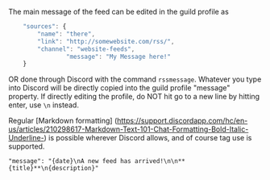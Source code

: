 The main message of the feed can be edited in the guild profile as 

```javascript
	"sources": {
		"name": "there",
		"link": "http://somewebsite.com/rss/",
		"channel": "website-feeds",
                "message": "My Message here!"
	}
```

OR done through Discord with the command `rssmessage`. Whatever you type into Discord will be directly copied into the guild profile "message" property. If directly editing the profile, do NOT hit go to a new line by hitting enter, use `\n` instead.

Regular [Markdown formatting] (https://support.discordapp.com/hc/en-us/articles/210298617-Markdown-Text-101-Chat-Formatting-Bold-Italic-Underline-) is possible wherever Discord allows, and of course tag use is supported.

`"message": "{date}\nA new feed has arrived!\n\n**{title}**\n{description}"`